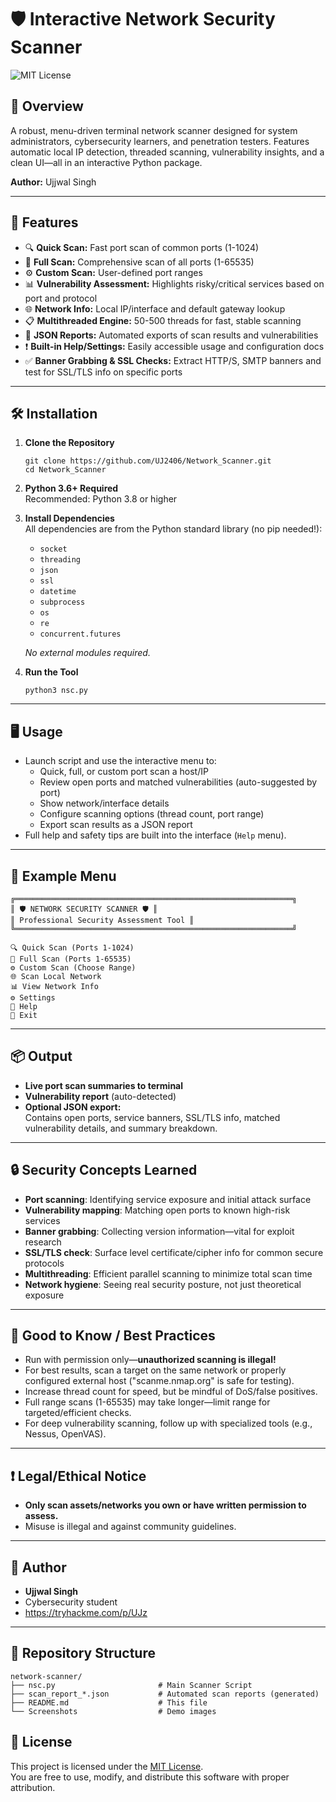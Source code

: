 # 🛡️ Interactive Network Security Scanner

![MIT License](https://img.shields.io/badge/License-MIT-green.svg)

## 🚀 Overview

A robust, menu-driven terminal network scanner designed for system administrators, cybersecurity learners, and penetration testers. Features automatic local IP detection, threaded scanning, vulnerability insights, and a clean UI—all in an interactive Python package.  

**Author:** Ujjwal Singh

---

## 🎯 Features

- 🔍 **Quick Scan:** Fast port scan of common ports (1-1024)
- 🔎 **Full Scan:** Comprehensive scan of all ports (1-65535)
- ⚙️ **Custom Scan:** User-defined port ranges
- 📊 **Vulnerability Assessment:** Highlights risky/critical services based on port and protocol
- 🌐 **Network Info:** Local IP/interface and default gateway lookup
- 📋 **Multithreaded Engine:** 50-500 threads for fast, stable scanning
- 💾 **JSON Reports:** Automated exports of scan results and vulnerabilities
- ❗ **Built-in Help/Settings:** Easily accessible usage and configuration docs
- ✅ **Banner Grabbing & SSL Checks:** Extract HTTP/S, SMTP banners and test for SSL/TLS info on specific ports

---

## 🛠️ Installation

1. **Clone the Repository**

    ```
    git clone https://github.com/UJ2406/Network_Scanner.git
    cd Network_Scanner
    ```

2. **Python 3.6+ Required**  
    Recommended: Python 3.8 or higher

3. **Install Dependencies**  
    All dependencies are from the Python standard library (no pip needed!):
    - `socket`
    - `threading`
    - `json`
    - `ssl`
    - `datetime`
    - `subprocess`
    - `os`
    - `re`
    - `concurrent.futures`

    *No external modules required.*

4. **Run the Tool**

    ```
    python3 nsc.py
    ```

---

## 🖥️ Usage

- Launch script and use the interactive menu to:
    - Quick, full, or custom port scan a host/IP
    - Review open ports and matched vulnerabilities (auto-suggested by port)
    - Show network/interface details
    - Configure scanning options (thread count, port range)
    - Export scan results as a JSON report
- Full help and safety tips are built into the interface (`Help` menu).

---

## 📝 Example Menu 

```
╔══════════════════════════════════════════════════════════════╗
║ 🛡️ NETWORK SECURITY SCANNER 🛡️ ║
║ Professional Security Assessment Tool ║
╚══════════════════════════════════════════════════════════════╝

🔍 Quick Scan (Ports 1-1024)​
🔎 Full Scan (Ports 1-65535)​
⚙️ Custom Scan (Choose Range)​
🌐 Scan Local Network​
📊 View Network Info​
⚙️ Settings​
📖 Help​
🚪 Exit
```


---

## 📦 Output

- **Live port scan summaries to terminal**
- **Vulnerability report** (auto-detected)
- **Optional JSON export:**  
  Contains open ports, service banners, SSL/TLS info, matched vulnerability details, and summary breakdown.

---

## 🔒 Security Concepts Learned

- **Port scanning**: Identifying service exposure and initial attack surface
- **Vulnerability mapping**: Matching open ports to known high-risk services
- **Banner grabbing**: Collecting version information—vital for exploit research
- **SSL/TLS check**: Surface level certificate/cipher info for common secure protocols
- **Multithreading**: Efficient parallel scanning to minimize total scan time
- **Network hygiene**: Seeing real security posture, not just theoretical exposure

---

## 🧩 Good to Know / Best Practices

- Run with permission only—**unauthorized scanning is illegal!**
- For best results, scan a target on the same network or properly configured external host ("scanme.nmap.org" is safe for testing).
- Increase thread count for speed, but be mindful of DoS/false positives.
- Full range scans (1-65535) may take longer—limit range for targeted/efficient checks.
- For deep vulnerability scanning, follow up with specialized tools (e.g., Nessus, OpenVAS).

---


## ❗ Legal/Ethical Notice

- **Only scan assets/networks you own or have written permission to assess.**
- Misuse is illegal and against community guidelines.

---

## 👤 Author

- **Ujjwal Singh**
- Cybersecurity student  
- https://tryhackme.com/p/UJz

---

## 📂 Repository Structure

```
network-scanner/
├── nsc.py                       # Main Scanner Script
├── scan_report_*.json           # Automated scan reports (generated)
├── README.md                    # This file
└── Screenshots                  # Demo images
```

## 📜 License

This project is licensed under the [MIT License](LICENSE).  
You are free to use, modify, and distribute this software with proper attribution.
